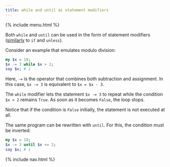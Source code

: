 ```yaml
---
title: while and until as statement modifiers
---
```


{% include menu.html %}

Both `while` and `until` can be used in the form of statement modifiers ([similarly](/essentials/conditional-checks/modifiers) to `if` and `unless`).

Consider an example that emulates modulo division:

```raku
my $x = 10;
$x -= 3 while $x > 2;
say $x; # 1
```

Here, `-=` is the operator that combines both subtraction and assignment. In this case, `$x -= 3` is equivalent to `$x = $x - 3`.

The `while` modifier lets the statement `$x -= 3` to repeat while the condition `$x > 2` remains `True`. As soon as it becomes `False`, the loop stops. 

Notice that if the condition is `False` initially, the statement is not executed at all.

The same program can be rewritten with `until`. For this, the condition must be inverted:

```raku
my $x = 10;
$x -= 3 until $x <= 2;
say $x; # 1
```

{% include nav.html %}

